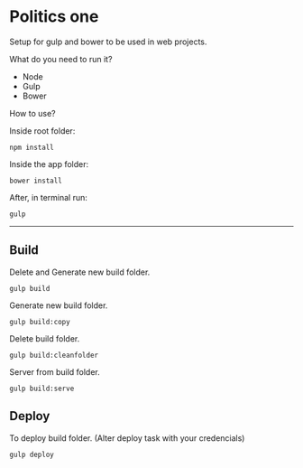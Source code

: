 # Politics one

Setup for gulp and bower to be used in web projects.

What do you need to run it?

- Node
- Gulp
- Bower

How to use?

Inside root folder:

`npm install`

Inside the app folder:

`bower install`

After, in terminal run:

`gulp`

<hr>

## Build

Delete and Generate new build folder.

`gulp build`

Generate new build folder.

`gulp build:copy`

Delete build folder.

`gulp build:cleanfolder`

Server from build folder.

`gulp build:serve`

## Deploy

To deploy build folder. (Alter deploy task with your credencials)

`gulp deploy`

